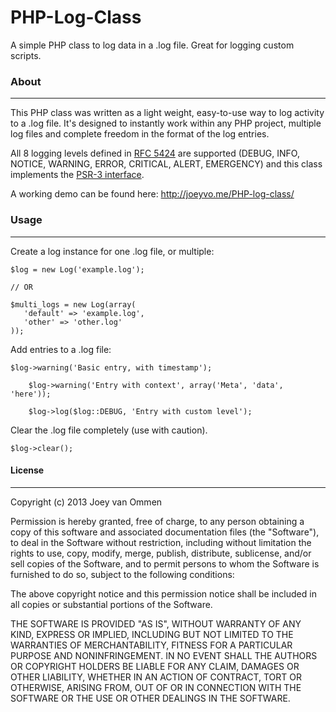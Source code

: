 PHP-Log-Class
=============

A simple PHP class to log data in a .log file. Great for logging custom scripts.

### About
-------
This PHP class was written as a light weight, easy-to-use way to log activity to a .log file. It's designed to instantly work within any PHP project, multiple log files and complete freedom in the format of the log entries. 

All 8 logging levels defined in
[RFC 5424](http://tools.ietf.org/html/rfc5424) are supported (DEBUG, INFO, NOTICE, WARNING,
ERROR, CRITICAL, ALERT, EMERGENCY) and this class implements the [PSR-3 interface](https://github.com/php-fig/fig-standards/blob/master/accepted/PSR-3-logger-interface.md).

A working demo can be found here: http://joeyvo.me/PHP-log-class/

### Usage
-------
Create a log instance for one .log file, or multiple:

    $log = new Log('example.log');
  
    // OR
          
    $multi_logs = new Log(array(
       'default' => 'example.log', 
       'other' => 'other.log'
    ));
  
Add entries to a .log file:

    $log->warning('Basic entry, with timestamp');
        
		$log->warning('Entry with context', array('Meta', 'data', 'here'));   

		$log->log($log::DEBUG, 'Entry with custom level');
    
Clear the .log file completely (use with caution).

    $log->clear();

#### License
-------

Copyright (c) 2013 Joey van Ommen

Permission is hereby granted, free of charge, to any person obtaining a copy of this software and associated documentation files (the "Software"), to deal in the Software without restriction, including without limitation the rights to use, copy, modify, merge, publish, distribute, sublicense, and/or sell copies of the Software, and to permit persons to whom the Software is furnished to do so, subject to the following conditions:

The above copyright notice and this permission notice shall be included in all copies or substantial portions of the Software.

THE SOFTWARE IS PROVIDED "AS IS", WITHOUT WARRANTY OF ANY KIND, EXPRESS OR IMPLIED, INCLUDING BUT NOT LIMITED TO THE WARRANTIES OF MERCHANTABILITY, FITNESS FOR A PARTICULAR PURPOSE AND NONINFRINGEMENT. IN NO EVENT SHALL THE AUTHORS OR COPYRIGHT HOLDERS BE LIABLE FOR ANY CLAIM, DAMAGES OR OTHER LIABILITY, WHETHER IN AN ACTION OF CONTRACT, TORT OR OTHERWISE, ARISING FROM, OUT OF OR IN CONNECTION WITH THE SOFTWARE OR THE USE OR OTHER DEALINGS IN THE SOFTWARE.
